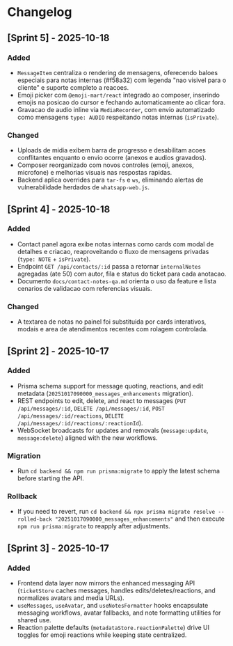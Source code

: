 # Changelog

## [Sprint 5] - 2025-10-18

### Added
- `MessageItem` centraliza o rendering de mensagens, oferecendo baloes especiais para notas internas (#f58a32) com legenda "nao visivel para o cliente" e suporte completo a reacoes.
- Emoji picker com `@emoji-mart/react` integrado ao composer, inserindo emojis na posicao do cursor e fechando automaticamente ao clicar fora.
- Gravacao de audio inline via `MediaRecorder`, com envio automatizado como mensagens `type: AUDIO` respeitando notas internas (`isPrivate`).

### Changed
- Uploads de midia exibem barra de progresso e desabilitam acoes conflitantes enquanto o envio ocorre (anexos e audios gravados).
- Composer reorganizado com novos controles (emoji, anexos, microfone) e melhorias visuais nas respostas rapidas.
- Backend aplica overrides para `tar-fs` e `ws`, eliminando alertas de vulnerabilidade herdados de `whatsapp-web.js`.

## [Sprint 4] - 2025-10-18

### Added
- Contact panel agora exibe notas internas como cards com modal de detalhes e criacao, reaproveitando o fluxo de mensagens privadas (`type: NOTE` + `isPrivate`).
- Endpoint `GET /api/contacts/:id` passa a retornar `internalNotes` agregadas (ate 50) com autor, fila e status do ticket para cada anotacao.
- Documento `docs/contact-notes-qa.md` orienta o uso da feature e lista cenarios de validacao com referencias visuais.

### Changed
- A textarea de notas no painel foi substituida por cards interativos, modais e area de atendimentos recentes com rolagem controlada.

## [Sprint 2] - 2025-10-17

### Added
- Prisma schema support for message quoting, reactions, and edit metadata (`20251017090000_messages_enhancements` migration).
- REST endpoints to edit, delete, and react to messages (`PUT /api/messages/:id`, `DELETE /api/messages/:id`, `POST /api/messages/:id/reactions`, `DELETE /api/messages/:id/reactions/:reactionId`).
- WebSocket broadcasts for updates and removals (`message:update`, `message:delete`) aligned with the new workflows.

### Migration
- Run `cd backend && npm run prisma:migrate` to apply the latest schema before starting the API.

### Rollback
- If you need to revert, run `cd backend && npx prisma migrate resolve --rolled-back "20251017090000_messages_enhancements"` and then execute `npm run prisma:migrate` to reapply after adjustments.

## [Sprint 3] - 2025-10-17

### Added
- Frontend data layer now mirrors the enhanced messaging API (`ticketStore` caches messages, handles edits/deletes/reactions, and normalizes avatars and media URLs).
- `useMessages`, `useAvatar`, and `useNotesFormatter` hooks encapsulate messaging workflows, avatar fallbacks, and note formatting utilities for shared use.
- Reaction palette defaults (`metadataStore.reactionPalette`) drive UI toggles for emoji reactions while keeping state centralized.
